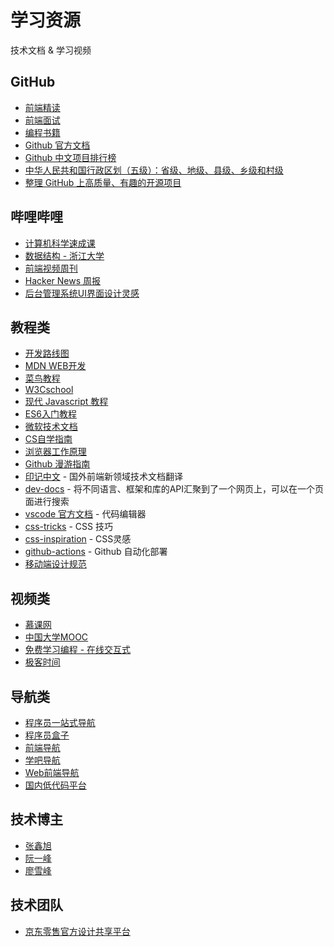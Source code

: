 # 学习资源

技术文档 & 学习视频

## GitHub

- [前端精读](https://github.com/ascoders/weekly?utm_source=gold_browser_extension)
- [前端面试](https://github.com/lgwebdream/FE-Interview?utm_source=gold_browser_extension)
- [编程书籍](https://www.electronjs.org/docs/latest)
- [Github 官方文档](https://docs.github.com/cn)
- [Github 中文项目排行榜](https://github.com/GrowingGit/GitHub-Chinese-Top-Charts?utm_source=gold_browser_extension)
- [中华人民共和国行政区划（五级）：省级、地级、县级、乡级和村级](https://github.com/modood/Administrative-divisions-of-China?utm_source=gold_browser_extension)
- [整理 GitHub 上高质量、有趣的开源项目](https://github.com/Wechat-ggGitHub/Awesome-GitHub-Repo)

## 哔哩哔哩

- [计算机科学速成课](https://www.bilibili.com/video/BV1EW411u7th/?spm_id_from=333.999.0.0&vd_source=6e79f4b68dfe8bd9caa3fea4ec6ef65b)
- [数据结构 - 浙江大学](https://www.bilibili.com/video/BV1JW411i731/?spm_id_from=333.999.0.0)
- [前端视频周刊](https://www.bilibili.com/video/BV1Kt4y1x7zT/?spm_id_from=pageDriver&vd_source=6e79f4b68dfe8bd9caa3fea4ec6ef65b)
- [Hacker News 周报](https://www.bilibili.com/video/BV16N4y1T7Hu/?spm_id_from=333.337.search-card.all.click&vd_source=6e79f4b68dfe8bd9caa3fea4ec6ef65b)
- [后台管理系统UI界面设计灵感](https://space.bilibili.com/326523650/)

## 教程类

- [开发路线图](https://roadmap.sh/)
- [MDN WEB开发](https://developer.mozilla.org/zh-CN/docs/Learn)
- [菜鸟教程](https://www.runoob.com/)
- [W3Cschool](https://www.w3cschool.cn/)
- [现代 Javascript 教程](https://zh.javascript.info/)
- [ES6入门教程](https://es6.ruanyifeng.com/)
- [微软技术文档](https://learn.microsoft.com/zh-cn/docs/)
- [CS自学指南](https://csdiy.wiki/)
- [浏览器工作原理](https://github.com/vasanthk/how-web-works)
- [Github 漫游指南](https://github.phodal.com/#/chapter/Github%E6%BC%AB%E6%B8%B8%E6%8C%87%E5%8D%97)
- [印记中文](https://docschina.org/) - 国外前端新领域技术文档翻译
- [dev-docs](https://devdocs.io/) - 将不同语言、框架和库的API汇聚到了一个网页上，可以在一个页面进行搜索
- [vscode 官方文档](https://code.visualstudio.com/docs) - 代码编辑器
- [css-tricks](https://css-tricks.com/) - CSS 技巧
- [css-inspiration](https://chokcoco.github.io/CSS-Inspiration/#/) - CSS灵感
- [github-actions](https://github.com/marketplace?type=actions) - Github 自动化部署
- [移动端设计规范](https://material.io/design)

## 视频类

- [慕课网](https://www.imooc.com/?utm_source=baidu-pc&utm_medium=sem&utm_campaign=brand&utm_content=1&utm_term=brand&bd_vid=11388327471781983055)
- [中国大学MOOC](https://www.icourse163.org/)
- [免费学习编程 - 在线交互式](https://chinese.freecodecamp.org/)
- [极客时间](https://time.geekbang.org/?utm_source=related_read&utm_medium=article&utm_term=related_read)

## 导航类

- [程序员一站式导航](https://www.cxy521.com/)
- [程序员盒子](https://www.coderutil.com/)
- [前端导航](https://www.haorooms.com/nav)
- [学吧导航](https://www.xue8nav.com/#term-6)
- [Web前端导航](http://www.alloyteam.com/nav/)
- [国内低代码平台](https://github.com/taowen/awesome-lowcode)

## 技术博主

- [张鑫旭](https://www.zhangxinxu.com/)
- [阮一峰](https://www.ruanyifeng.com/blog/)
- [廖雪峰](https://www.liaoxuefeng.com/)

## 技术团队

- [京东零售官方设计共享平台](https://jelly.jd.com/article/5f51aa34da524a0147e9529d)
